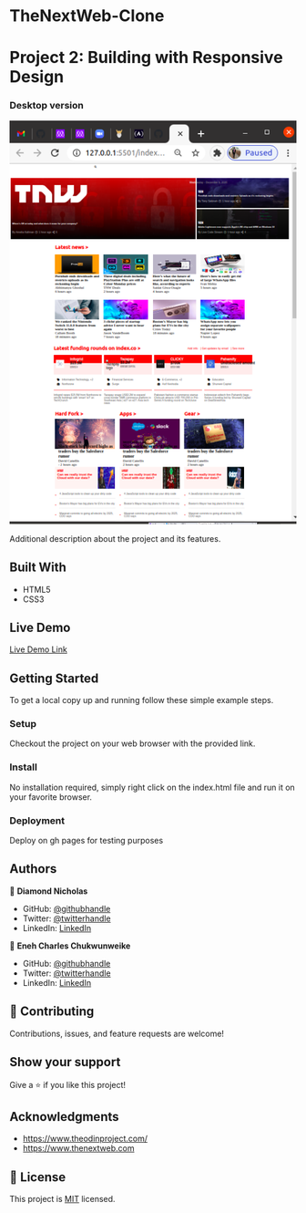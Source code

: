 # TheNextWeb-Clone

# Project 2: Building with Responsive Design

### Desktop version

![screenshot](https://github.com/diamond-nicholas/TheNextWeb-Clone/blob/workspace/img/Desktop_version.png)

Additional description about the project and its features.

## Built With

- HTML5
- CSS3


## Live Demo

[Live Demo Link](https://diamond-nicholas.github.io/TheNextWeb-Clone/)


## Getting Started


To get a local copy up and running follow these simple example steps.


### Setup
Checkout the project on your web browser with the provided link.

### Install
No installation required, simply right click on the index.html file and run it on your favorite browser.

### Deployment
Deploy on gh pages for testing purposes



## Authors

👤 **Diamond Nicholas**

- GitHub: [@githubhandle](https://github.com/diamond-nicholas)
- Twitter: [@twitterhandle](https://twitter.com/diamondnich)
- LinkedIn: [LinkedIn](https://www.linkedin.com/in/diamond-nicholas/)

👤 **Eneh Charles Chukwunweike**

- GitHub: [@githubhandle](https://github.com/charlyeneh)
- Twitter: [@twitterhandle](https://twitter.com/ProgrammerBaby?s=09)
- LinkedIn: [LinkedIn](https://www.linkedin.com/in/charles-chukwunweike-eneh-5345a2147)

## 🤝 Contributing

Contributions, issues, and feature requests are welcome!


## Show your support

Give a ⭐️ if you like this project!

## Acknowledgments

- https://www.theodinproject.com/
- https://www.thenextweb.com

## 📝 License

This project is [MIT](./LICENSE) licensed.